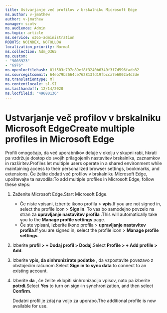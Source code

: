 ```yaml
---
title: Ustvarjanje več profilov v brskalniku Microsoft Edge
ms.author: v-jmathew
author: v-jmathew
manager: scotv
ms.audience: Admin
ms.topic: article
ms.service: o365-administration
ROBOTS: NOINDEX, NOFOLLOW
localization_priority: Normal
ms.collection: Adm_O365
ms.custom:
- "9003923"
- "6976"
ms.openlocfilehash: 01f503c797c89ef8f3240b6349f3f7d596fadb32
ms.sourcegitcommit: 64eb79b3664ce762813fd19fbcca7e6002a4d3de
ms.translationtype: MT
ms.contentlocale: sl-SI
ms.lasthandoff: 12/14/2020
ms.locfileid: "49680136"
---
```

# <a name="create-multiple-profiles-in-microsoft-edge"></a><span data-ttu-id="e0076-102">Ustvarjanje več profilov v brskalniku Microsoft Edge</span><span class="sxs-lookup"><span data-stu-id="e0076-102">Create multiple profiles in Microsoft Edge</span></span>

<span data-ttu-id="e0076-103">Profili omogočajo, da več uporabnikov deluje v okolju v skupni rabi, hkrati pa vzdržuje dostop do svojih prilagojenih nastavitev brskalnika, zaznamkov in razširitev.</span><span class="sxs-lookup"><span data-stu-id="e0076-103">Profiles let multiple users operate in a shared environment while maintaining access to their personalized browser settings, bookmarks, and extensions.</span></span> <span data-ttu-id="e0076-104">Če želite dodati več profilov v brskalniku Microsoft Edge, upoštevajte ta navodila:</span><span class="sxs-lookup"><span data-stu-id="e0076-104">To add multiple profiles in Microsoft Edge, follow these steps:</span></span>

1. <span data-ttu-id="e0076-105">Zaženite Microsoft Edge.</span><span class="sxs-lookup"><span data-stu-id="e0076-105">Start Microsoft Edge.</span></span>
    - <span data-ttu-id="e0076-106">Če niste vpisani, izberite ikono profila > **vpis**.</span><span class="sxs-lookup"><span data-stu-id="e0076-106">If you are not signed in, select the profile icon > **Sign in**.</span></span> <span data-ttu-id="e0076-107">To vas bo samodejno povzelo na stran za **upravljanje nastavitev profila** .</span><span class="sxs-lookup"><span data-stu-id="e0076-107">This will automatically take you to the **Manage profile settings** page.</span></span>
    - <span data-ttu-id="e0076-108">Če ste vpisani, izberite ikono profila > **upravljanje nastavitev profila**.</span><span class="sxs-lookup"><span data-stu-id="e0076-108">If you are signed in, select the profile icon > **Manage profile settings**.</span></span>
2. <span data-ttu-id="e0076-109">Izberite **profil > + Dodaj profil > Dodaj**.</span><span class="sxs-lookup"><span data-stu-id="e0076-109">Select **Profile > + Add profile > Add**.</span></span>
3. <span data-ttu-id="e0076-110">Izberite **vpis, da sinhronizirate podatke** , da vzpostavite povezavo z obstoječim računom.</span><span class="sxs-lookup"><span data-stu-id="e0076-110">Select **Sign in to sync data** to connect to an existing account.</span></span>
4. <span data-ttu-id="e0076-111">Izberite **da** , če želite vklopiti sinhronizacijo vpisov, nato pa izberite **potrdi**.</span><span class="sxs-lookup"><span data-stu-id="e0076-111">Select **Yes** to turn on sign-in synchronization, and then select **Confirm**.</span></span>

    <span data-ttu-id="e0076-112">Dodatni profil je zdaj na voljo za uporabo.</span><span class="sxs-lookup"><span data-stu-id="e0076-112">The additional profile is now available for use.</span></span>
